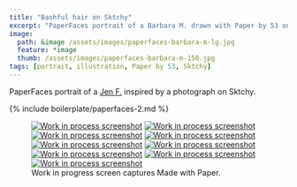 ```yaml
---
title: "Bashful hair on Sktchy"
excerpt: "PaperFaces portrait of a Barbara M. drawn with Paper by 53 on an iPad."
image: 
  path: &image /assets/images/paperfaces-barbara-m-lg.jpg 
  feature: *image
  thumb: /assets/images/paperfaces-barbara-m-150.jpg
tags: [portrait, illustration, Paper by 53, Sktchy]
---
```


PaperFaces portrait of a [Jen F.](http://sktchy.com/vJbCsc) inspired by a photograph on Sktchy.

{% include boilerplate/paperfaces-2.md %}

<figure class="third">
  <a href="{{ site.url }}/assets/images/paperfaces-barbara-m-process-1-lg.jpg"><img src="{{ site.url }}/assets/images/paperfaces-barbara-m-process-1-600.jpg" alt="Work in process screenshot"></a>
  <a href="{{ site.url }}/assets/images/paperfaces-barbara-m-process-2-lg.jpg"><img src="{{ site.url }}/assets/images/paperfaces-barbara-m-process-2-600.jpg" alt="Work in process screenshot"></a>
  <a href="{{ site.url }}/assets/images/paperfaces-barbara-m-process-3-lg.jpg"><img src="{{ site.url }}/assets/images/paperfaces-barbara-m-process-3-600.jpg" alt="Work in process screenshot"></a>
  <a href="{{ site.url }}/assets/images/paperfaces-barbara-m-process-4-lg.jpg"><img src="{{ site.url }}/assets/images/paperfaces-barbara-m-process-4-600.jpg" alt="Work in process screenshot"></a>
  <a href="{{ site.url }}/assets/images/paperfaces-barbara-m-process-5-lg.jpg"><img src="{{ site.url }}/assets/images/paperfaces-barbara-m-process-5-600.jpg" alt="Work in process screenshot"></a>
  <a href="{{ site.url }}/assets/images/paperfaces-barbara-m-process-6-lg.jpg"><img src="{{ site.url }}/assets/images/paperfaces-barbara-m-process-6-600.jpg" alt="Work in process screenshot"></a>
  <a href="{{ site.url }}/assets/images/paperfaces-barbara-m-process-7-lg.jpg"><img src="{{ site.url }}/assets/images/paperfaces-barbara-m-process-7-600.jpg" alt="Work in process screenshot"></a>
  <a href="{{ site.url }}/assets/images/paperfaces-barbara-m-process-8-lg.jpg"><img src="{{ site.url }}/assets/images/paperfaces-barbara-m-process-8-600.jpg" alt="Work in process screenshot"></a>
  <a href="{{ site.url }}/assets/images/paperfaces-barbara-m-process-9-lg.jpg"><img src="{{ site.url }}/assets/images/paperfaces-barbara-m-process-9-600.jpg" alt="Work in process screenshot"></a>
  <figcaption>Work in progress screen captures Made with Paper.</figcaption>
</figure>
